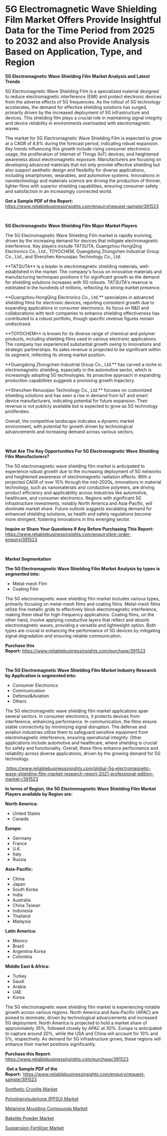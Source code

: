 <p><h1>5G Electromagnetic Wave Shielding Film Market Offers Provide Insightful Data for the Time Period from 2025 to 2032 and also Provide Analysis Based on Application, Type, and Region</h1></p><p><strong>5G Electromagnetic Wave Shielding Film Market Analysis and Latest Trends</strong></p>
<p><p>5G Electromagnetic Wave Shielding Film is a specialized material designed to reduce electromagnetic interference (EMI) and protect electronic devices from the adverse effects of 5G frequencies. As the rollout of 5G technology accelerates, the demand for effective shielding solutions has surged, primarily driven by the increased deployment of 5G infrastructure and devices. This shielding film plays a crucial role in maintaining signal integrity and device reliability in environments overloaded with electromagnetic waves.</p><p>The market for 5G Electromagnetic Wave Shielding Film is expected to grow at a CAGR of 8.8% during the forecast period, indicating robust expansion. Key trends influencing this growth include rising consumer electronics usage, the proliferation of Internet of Things (IoT) devices, and heightened awareness about electromagnetic exposure. Manufacturers are focusing on developing advanced materials that not only provide effective shielding but also support aesthetic design and flexibility for diverse applications, including smartphones, wearables, and automotive systems. Innovations in nanotechnology and materials science are driving the production of thinner, lighter films with superior shielding capabilities, ensuring consumer safety and satisfaction in an increasingly connected world.</p></p>
<p><strong>Get a Sample PDF of the Report:&nbsp;</strong> <a href="https://www.reliablebusinessinsights.com/enquiry/request-sample/391523?utm_campaign=950&utm_medium=2&utm_source=Github&utm_content=ia&utm_term=16012025&utm_id=5g-electromagnetic-wave-shielding-film">https://www.reliablebusinessinsights.com/enquiry/request-sample/391523</a></p>
<p>&nbsp;</p>
<p><strong>5G Electromagnetic Wave Shielding Film Major Market Players</strong></p>
<p><p>The 5G Electromagnetic Wave Shielding Film market is rapidly evolving, driven by the increasing demand for devices that mitigate electromagnetic interference. Key players include TATSUTA, Guangzhou HongQing Electronics Co., Ltd., TOYOCHEM, Guangdong Zhongchen Industrial Group Co., Ltd., and Shenzhen Kenuoqiao Technology Co., Ltd.</p><p>**TATSUTA** is a leader in electromagnetic shielding materials, well-established in the market. The company's focus on innovative materials and manufacturing techniques positions it for significant growth as the demand for shielding solutions increases with 5G rollouts. TATSUTA's revenue is estimated in the hundreds of millions, reflecting its strong market presence.</p><p>**Guangzhou HongQing Electronics Co., Ltd.** specializes in advanced shielding films for electronic devices, reporting consistent growth due to expanding applications in consumer electronics. Its focus on R&D and collaborations with tech companies to enhance shielding effectiveness has contributed to a robust portfolio, though specific revenue figures remain undisclosed.</p><p>**TOYOCHEM** is known for its diverse range of chemical and polymer products, including shielding films used in various electronic applications. The company has experienced substantial growth owing to innovations and strategic partnerships. Its sales revenue is projected to be significant within its segment, reflecting its strong market position.</p><p>**Guangdong Zhongchen Industrial Group Co., Ltd.** has carved a niche in electromagnetic shielding, especially in the automotive sector, which is increasingly adopting 5G technologies. Its proactive approach in expanding production capabilities suggests a promising growth trajectory.</p><p>**Shenzhen Kenuoqiao Technology Co., Ltd.** focuses on customized shielding solutions and has seen a rise in demand from IoT and smart device manufacturers, indicating potential for future expansion. Their revenue is not publicly available but is expected to grow as 5G technology proliferates.</p><p>Overall, the competitive landscape indicates a dynamic market environment, with potential for growth driven by technological advancements and increasing demand across various sectors.</p></p>
<p>&nbsp;</p>
<p><strong>What Are The Key Opportunities For 5G Electromagnetic Wave Shielding Film Manufacturers?</strong></p>
<p><p>The 5G electromagnetic wave shielding film market is anticipated to experience robust growth due to the increasing deployment of 5G networks and heightened awareness of electromagnetic radiation effects. With a projected CAGR of over 15% through the mid-2020s, innovations in material technology, such as nanomaterials and conductive polymers, are driving product efficiency and applicability across industries like automotive, healthcare, and consumer electronics. Regions with significant 5G infrastructure investments, notably North America and Asia-Pacific, will dominate market share. Future outlook suggests escalating demand for enhanced shielding solutions, as health and safety regulations become more stringent, fostering innovations in this emerging sector.</p></p>
<p><strong>Inquire or Share Your Questions If Any Before Purchasing This Report:</strong> <a href="https://www.reliablebusinessinsights.com/enquiry/pre-order-enquiry/391523?utm_campaign=950&utm_medium=2&utm_source=Github&utm_content=ia&utm_term=16012025&utm_id=5g-electromagnetic-wave-shielding-film">https://www.reliablebusinessinsights.com/enquiry/pre-order-enquiry/391523</a></p>
<p>&nbsp;</p>
<p><strong>Market Segmentation</strong></p>
<p><strong>The 5G Electromagnetic Wave Shielding Film Market Analysis by types is segmented into:</strong></p>
<p><ul><li>Metal-mesh Film</li><li>Coating Film</li></ul></p>
<p><p>The 5G electromagnetic wave shielding film market includes various types, primarily focusing on metal-mesh films and coating films. Metal-mesh films utilize fine metallic grids to effectively block electromagnetic interference, making them ideal for high-frequency applications. Coating films, on the other hand, involve applying conductive layers that reflect and absorb electromagnetic waves, providing a versatile and lightweight option. Both types are crucial in enhancing the performance of 5G devices by mitigating signal degradation and ensuring reliable communication.</p></p>
<p><strong>Purchase this Report:&nbsp;</strong><a href="https://www.reliablebusinessinsights.com/purchase/391523?utm_campaign=950&utm_medium=2&utm_source=Github&utm_content=ia&utm_term=16012025&utm_id=5g-electromagnetic-wave-shielding-film">https://www.reliablebusinessinsights.com/purchase/391523</a></p>
<p>&nbsp;</p>
<p><strong>The 5G Electromagnetic Wave Shielding Film Market Industry Research by Application is segmented into:</strong></p>
<p><ul><li>Consumer Electronics</li><li>Communication</li><li>Defense&Aviation</li><li>Others</li></ul></p>
<p><p>The 5G electromagnetic wave shielding film market applications span several sectors. In consumer electronics, it protects devices from interference, enhancing performance. In communication, the films ensure stable connectivity by minimizing signal disruption. The defense and aviation industries utilize them to safeguard sensitive equipment from electromagnetic interference, ensuring operational integrity. Other applications include automotive and healthcare, where shielding is crucial for safety and functionality. Overall, these films enhance performance and reliability across diverse applications, driven by the growing demand for 5G technology.</p></p>
<p><a href="https://www.reliablebusinessinsights.com/global-5g-electromagnetic-wave-shielding-film-market-research-report-2021-professional-edition-market-r391523?utm_campaign=950&utm_medium=2&utm_source=Github&utm_content=ia&utm_term=16012025&utm_id=5g-electromagnetic-wave-shielding-film">&nbsp;https://www.reliablebusinessinsights.com/global-5g-electromagnetic-wave-shielding-film-market-research-report-2021-professional-edition-market-r391523</a></p>
<p><strong>In terms of Region, the 5G Electromagnetic Wave Shielding Film Market Players available by Region are:</strong></p>
<p>
    <p> <strong> North America: </strong>
        <ul>
            <li>United States</li>
            <li>Canada</li>
        </ul>
        </p> 
    <p> <strong> Europe: </strong>
        <ul>
            <li>Germany</li>
            <li>France</li>
            <li>U.K.</li>
            <li>Italy</li>
            <li>Russia</li>
        </ul>
        </p> 
    <p> <strong> Asia-Pacific: </strong>
        <ul>
            <li>China</li>
            <li>Japan</li>
            <li>South Korea</li>
            <li>India</li>
            <li>Australia</li>
            <li>China Taiwan</li>
            <li>Indonesia</li>
            <li>Thailand</li>
            <li>Malaysia</li>
        </ul>
        </p> 
    <p> <strong> Latin America: </strong>
        <ul>
            <li>Mexico</li>
            <li>Brazil</li>
            <li>Argentina Korea</li>
            <li>Colombia</li>
        </ul>
        </p> 
    <p> <strong> Middle East & Africa: </strong>
        <ul>
            <li>Turkey</li>
            <li>Saudi</li>
            <li>Arabia</li>
            <li>UAE</li>
            <li>Korea</li>
        </ul>
    </p>
    </p>
<p><p>The 5G electromagnetic wave shielding film market is experiencing notable growth across various regions. North America and Asia-Pacific (APAC) are poised to dominate, driven by technological advancements and increased 5G deployment. North America is projected to hold a market share of approximately 35%, followed closely by APAC at 30%. Europe is anticipated to capture around 20%, while the USA and China will account for 10% and 5%, respectively. As demand for 5G infrastructure grows, these regions will enhance their market positions significantly.</p></p>
<p><strong>Purchase this Report: </strong><a href="https://www.reliablebusinessinsights.com/purchase/391523?utm_campaign=950&utm_medium=2&utm_source=Github&utm_content=ia&utm_term=16012025&utm_id=5g-electromagnetic-wave-shielding-film">https://www.reliablebusinessinsights.com/purchase/391523</a></p>
<p>&nbsp;<strong>Get a Sample PDF of the Report:&nbsp;&nbsp;</strong><a href="https://www.reliablebusinessinsights.com/enquiry/request-sample/391523?utm_campaign=950&utm_medium=2&utm_source=Github&utm_content=ia&utm_term=16012025&utm_id=5g-electromagnetic-wave-shielding-film">https://www.reliablebusinessinsights.com/enquiry/request-sample/391523</a></p>
<p><strong></strong></p>
<p><p><a href="https://github.com/kimberjam0i/Market-Research-Report-List-1/blob/main/synthetic-cryolite-market.md?utm_campaign=950&utm_medium=2&utm_source=Github&utm_content=ia&utm_term=16012025&utm_id=5g-electromagnetic-wave-shielding-film">Synthetic Cryolite Market</a></p><p><a href="https://github.com/lashaunm5st/Market-Research-Report-List-1/blob/main/polyphenylsulphone-ppsu-market.md?utm_campaign=950&utm_medium=2&utm_source=Github&utm_content=ia&utm_term=16012025&utm_id=5g-electromagnetic-wave-shielding-film">Polyphenylsulphone (PPSU) Market</a></p><p><a href="https://github.com/antonioc6hal/Market-Research-Report-List-1/blob/main/melamine-moulding-compounds-market.md?utm_campaign=950&utm_medium=2&utm_source=Github&utm_content=ia&utm_term=16012025&utm_id=5g-electromagnetic-wave-shielding-film">Melamine Moulding Compounds Market</a></p><p><a href="https://github.com/hammelximalschid/Market-Research-Report-List-1/blob/main/bakelite-powder-market.md?utm_campaign=950&utm_medium=2&utm_source=Github&utm_content=ia&utm_term=16012025&utm_id=5g-electromagnetic-wave-shielding-film">Bakelite Powder Market</a></p><p><a href="https://github.com/osbornrdaflalo/Market-Research-Report-List-1/blob/main/suspension-fertilizer-market.md?utm_campaign=950&utm_medium=2&utm_source=Github&utm_content=ia&utm_term=16012025&utm_id=5g-electromagnetic-wave-shielding-film">Suspension Fertilizer Market</a></p></p>
